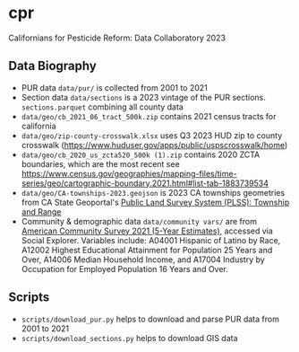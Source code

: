 # cpr
Californians for Pesticide Reform: Data Collaboratory 2023


## Data Biography
- PUR data `data/pur/` is collected from 2001 to 2021
- Section data `data/sections` is a 2023 vintage of the PUR sections. `sections.parquet` combining all county data
- `data/geo/cb_2021_06_tract_500k.zip` contains 2021 census tracts for california
- `data/geo/zip-county-crosswalk.xlsx` uses Q3 2023 HUD zip to county crosswalk (https://www.huduser.gov/apps/public/uspscrosswalk/home)
- `data/geo/cb_2020_us_zcta520_500k (1).zip` contains 2020 ZCTA boundaries, which are the most recent see https://www.census.gov/geographies/mapping-files/time-series/geo/cartographic-boundary.2021.html#list-tab-1883739534
- `data/geo/CA-townships-2023.geojson` is 2023 CA townships geometries from CA State Geoportal's [Public Land Survey System (PLSS): Township and Range](https://gis.data.ca.gov/datasets/ea19d0ff6d584755b8153701fa8f4346/explore?location=38.905874%2C-120.194561%2C7.15)
- Community & demographic data `data/community vars/` are from [American Community Survey 2021 (5-Year Estimates)](https://www.socialexplorer.com/data/ACS2021_5yr/metadata/), accessed via Social Explorer. Variables include: A04001 Hispanic of Latino by Race, A12002 Highest Educational Attainment for Population 25 Years and Over, A14006 Median Household Income, and A17004 Industry by Occupation for Employed Population 16 Years and Over. 

## Scripts
- `scripts/download_pur.py` helps to download and parse PUR data from 2001 to 2021
- `scripts/download_sections.py` helps to download GIS data
